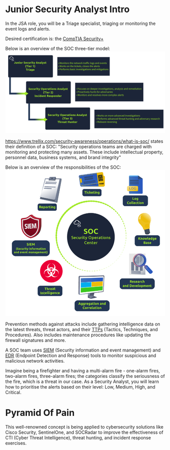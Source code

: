 # Junior Security Analyst Intro
In the JSA role, you will be a Triage specialist, triaging or monitoring the event logs and alerts.

Desired certification is: the [CompTIA Security+](https://www.comptia.org/certifications/security)

Below is an overview of the SOC three-tier model:
![SOC three-tier model](images/soc_3tier.png)

https://www.trellix.com/security-awareness/operations/what-is-soc/ states their definition of a SOC: "Security operations teams are charged with monitoring and protecting many assets. These include intellectual property, personnel data, business systems, and brand integrity"

Below is an overview of the responsibilities of the SOC:
![SOC responsibilities](images/soc_responsibilites.png)

Prevention methods against attacks include  gathering intelligence data on the latest threats, threat actors, and their [TTPs](https://www.optiv.com/explore-optiv-insights/blog/tactics-techniques-and-procedures-ttps-within-cyber-threat-intelligence) (Tactics, Techniques, and Procedures). Also includes maintenance procedures like updating the firewall signatures and more.

A SOC team uses [SIEM](https://www.fireeye.com/products/helix/what-is-siem-and-how-does-it-work.html) (Security information and event management) and [EDR](https://www.mcafee.com/enterprise/en-us/security-awareness/endpoint/what-is-endpoint-detection-and-response.html) (Endpoint Detection and Response) tools to monitor suspicious and malicious network activities.

Imagine being a firefighter and having a multi-alarm fire - one-alarm fires, two-alarm fires, three-alarm fires; the categories classify the seriousness of the fire, which is a threat in our case. As a Security Analyst, you will learn how to prioritise the alerts based on their level: Low, Medium, High, and Critical.

# Pyramid Of Pain
This well-renowned concept is being applied to cybersecurity solutions like Cisco Security, SentinelOne, and SOCRadar to improve the effectiveness of CTI (Cyber Threat Intelligence), threat hunting, and incident response exercises.